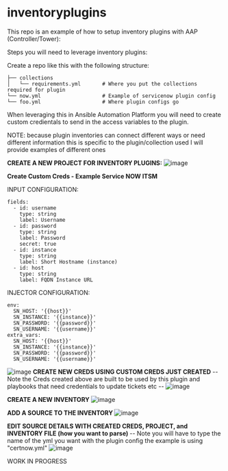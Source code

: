 # inventoryplugins


This repo is an example of how to setup inventory plugins with AAP (Controller/Tower):

Steps you will need to leverage inventory plugins:

Create a repo like this with the following structure:

<pre class="line-number language-yaml"><code>├── collections
│   └── requirements.yml       # Where you put the collections required for plugin
└── now.yml                    # Example of servicenow plugin config
└── foo.yml                    # Where plugin configs go
</code></pre>

When leveraging this in Ansible Automation Platform you will need to create custom credientals to send in the access variables to the plugin.

NOTE: because plugin inventories can connect different ways or need different information this is specific to the plugin/collection used I will provide examples of different ones


<B>CREATE A NEW PROJECT FOR INVENTORY PLUGINS:</B>
![image](https://user-images.githubusercontent.com/17077661/118025735-04bb4900-b315-11eb-88e5-27a3afee8ccc.png)

<B>Create Custom Creds - Example Service NOW ITSM </B>

INPUT CONFIGURATION:
<pre class="line-number language-yaml"><code>fields:
  - id: username
    type: string
    label: Username
  - id: password
    type: string
    label: Password
    secret: true
  - id: instance
    type: string
    label: Short Hostname (instance)
  - id: host
    type: string
    label: FQDN Instance URL
</code></pre>
INJECTOR CONFIGURATION:
<pre class="line-number language-yaml"><code>env:
  SN_HOST: '{{host}}'
  SN_INSTANCE: '{{instance}}'
  SN_PASSWORD: '{{password}}'
  SN_USERNAME: '{{username}}'
extra_vars:
  SN_HOST: '{{host}}'
  SN_INSTANCE: '{{instance}}'
  SN_PASSWORD: '{{password}}'
  SN_USERNAME: '{{username}}'
</code></pre>
![image](https://user-images.githubusercontent.com/17077661/118027549-e9e9d400-b316-11eb-903a-a9131e218eac.png)
<B> CREATE NEW CREDS USING CUSTOM CREDS JUST CREATED</B>
-- Note the Creds created above are built to be used by this plugin and playbooks that need credentials to update tickets etc --
![image](https://user-images.githubusercontent.com/17077661/118028290-c5422c00-b317-11eb-8908-fd66352ae226.png)


<B>CREATE A NEW INVENTORY</B>
![image](https://user-images.githubusercontent.com/17077661/118025859-24527180-b315-11eb-840a-4ca83e530006.png)

<B> ADD A SOURCE TO THE INVENTORY </B>
![image](https://user-images.githubusercontent.com/17077661/118025958-2d434300-b315-11eb-97d1-02cf21897d8e.png)

<B> EDIT SOURCE DETAILS WITH CREATED CREDS, PROJECT, and INVENTORY FILE (how you want to parse) </B>
-- Note you will have to type the name of the yml you want with the plugin config the example is using "certnow.yml"
![image](https://user-images.githubusercontent.com/17077661/118033206-654e8400-b31d-11eb-8029-5b0a0e603dda.png)









WORK IN PROGRESS
